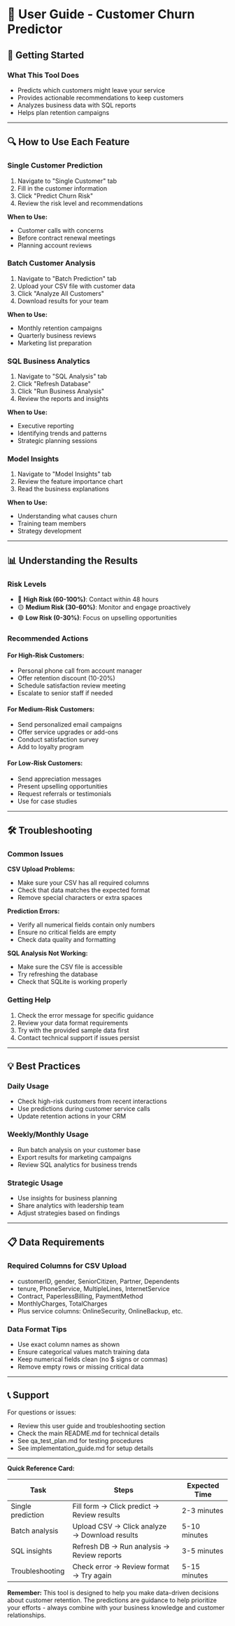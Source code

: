 # 👤 User Guide - Customer Churn Predictor

## 🚀 Getting Started

### What This Tool Does
- Predicts which customers might leave your service
- Provides actionable recommendations to keep customers
- Analyzes business data with SQL reports
- Helps plan retention campaigns

---

## 🔍 How to Use Each Feature

### **Single Customer Prediction**
1. Navigate to "Single Customer" tab
2. Fill in the customer information
3. Click "Predict Churn Risk"
4. Review the risk level and recommendations

**When to Use:** 
- Customer calls with concerns
- Before contract renewal meetings
- Planning account reviews

### **Batch Customer Analysis**
1. Navigate to "Batch Prediction" tab  
2. Upload your CSV file with customer data
3. Click "Analyze All Customers"
4. Download results for your team

**When to Use:**
- Monthly retention campaigns
- Quarterly business reviews
- Marketing list preparation

### **SQL Business Analytics**
1. Navigate to "SQL Analysis" tab
2. Click "Refresh Database" 
3. Click "Run Business Analysis"
4. Review the reports and insights

**When to Use:**
- Executive reporting
- Identifying trends and patterns
- Strategic planning sessions

### **Model Insights**
1. Navigate to "Model Insights" tab
2. Review the feature importance chart
3. Read the business explanations

**When to Use:**
- Understanding what causes churn
- Training team members
- Strategy development

---

## 📊 Understanding the Results

### Risk Levels
- 🔴 **High Risk (60-100%)**: Contact within 48 hours
- 🟡 **Medium Risk (30-60%)**: Monitor and engage proactively  
- 🟢 **Low Risk (0-30%)**: Focus on upselling opportunities

### Recommended Actions

#### For High-Risk Customers:
- Personal phone call from account manager
- Offer retention discount (10-20%)
- Schedule satisfaction review meeting
- Escalate to senior staff if needed

#### For Medium-Risk Customers:
- Send personalized email campaigns
- Offer service upgrades or add-ons
- Conduct satisfaction survey
- Add to loyalty program

#### For Low-Risk Customers:
- Send appreciation messages
- Present upselling opportunities
- Request referrals or testimonials
- Use for case studies

---

## 🛠️ Troubleshooting

### Common Issues

**CSV Upload Problems:**
- Make sure your CSV has all required columns
- Check that data matches the expected format
- Remove special characters or extra spaces

**Prediction Errors:**
- Verify all numerical fields contain only numbers
- Ensure no critical fields are empty
- Check data quality and formatting

**SQL Analysis Not Working:**
- Make sure the CSV file is accessible
- Try refreshing the database
- Check that SQLite is working properly

### Getting Help
1. Check the error message for specific guidance
2. Review your data format requirements
3. Try with the provided sample data first
4. Contact technical support if issues persist

---

## 💡 Best Practices

### Daily Usage
- Check high-risk customers from recent interactions
- Use predictions during customer service calls
- Update retention actions in your CRM

### Weekly/Monthly Usage
- Run batch analysis on your customer base
- Export results for marketing campaigns
- Review SQL analytics for business trends

### Strategic Usage
- Use insights for business planning
- Share analytics with leadership team
- Adjust strategies based on findings

---

## 📋 Data Requirements

### Required Columns for CSV Upload
- customerID, gender, SeniorCitizen, Partner, Dependents
- tenure, PhoneService, MultipleLines, InternetService
- Contract, PaperlessBilling, PaymentMethod  
- MonthlyCharges, TotalCharges
- Plus service columns: OnlineSecurity, OnlineBackup, etc.

### Data Format Tips
- Use exact column names as shown
- Ensure categorical values match training data
- Keep numerical fields clean (no $ signs or commas)
- Remove empty rows or missing critical data

---

## 📞 Support

For questions or issues:
- Review this user guide and troubleshooting section
- Check the main README.md for technical details
- See qa_test_plan.md for testing procedures
- See implementation_guide.md for setup details

---

**Quick Reference Card:**

| Task | Steps | Expected Time |
|------|-------|---------------|
| Single prediction | Fill form → Click predict → Review results | 2-3 minutes |
| Batch analysis | Upload CSV → Click analyze → Download results | 5-10 minutes |
| SQL insights | Refresh DB → Run analysis → Review reports | 3-5 minutes |
| Troubleshooting | Check error → Review format → Try again | 5-15 minutes |

**Remember:** This tool is designed to help you make data-driven decisions about customer retention. The predictions are guidance to help prioritize your efforts - always combine with your business knowledge and customer relationships.